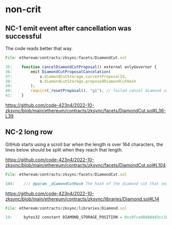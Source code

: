 # non-crit

## NC-1 emit event after cancellation was successful
The code reads better that way.

```javascript
File: ethereum/contracts/zksync/facets/DiamondCut.sol

35:    function cancelDiamondCutProposal() external onlyGovernor {
36:        emit DiamondCutProposalCancelation(
37:            s.diamondCutStorage.currentProposalId,
38:            s.diamondCutStorage.proposedDiamondCutHash
39:        );
40:        require(_resetProposal(), "g1"); // failed cancel diamond cut
41:    }
```

https://github.com/code-423n4/2022-10-zksync/blob/main/ethereum/contracts/zksync/facets/DiamondCut.sol#L36-L39

## NC-2 long row

GitHub starts using a scroll bar when the length is over 164 characters, the lines below should be split when they reach that length.

https://github.com/code-423n4/2022-10-zksync/blob/main/ethereum/contracts/zksync/facets/DiamondCut.sol#L104
```javascript
File: ethereum/contracts/zksync/facets/DiamondCut.sol

104:    /// @param _diamondCutHash The hash of the diamond cut that security council members want to approve. Needed to prevent unintentional approvals, including reorg attacks
```

https://github.com/code-423n4/2022-10-zksync/blob/main/ethereum/contracts/zksync/libraries/Diamond.sol#L14
```javascript
File: ethereum/contracts/zksync/libraries/Diamond.sol

14:     bytes32 constant DIAMOND_STORAGE_POSITION = 0xc8fcad8db84d3cc18b4c41d551ea0ee66dd599cde068d998e57d5e09332c131b; // keccak256("diamond.standard.diamond.storage") - 1;
```